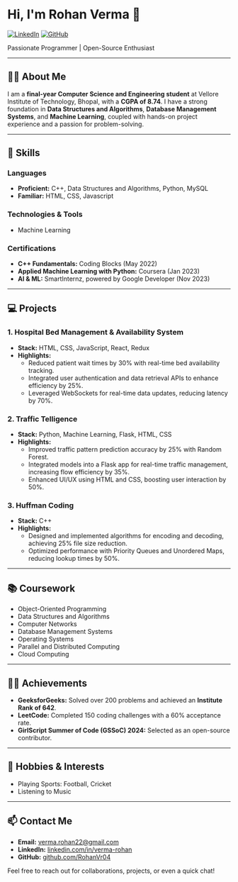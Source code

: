 # Hi, I'm Rohan Verma 👋

[![LinkedIn](https://img.shields.io/badge/LinkedIn-Profile-blue?style=flat&logo=linkedin)](https://www.linkedin.com/in/verma-rohan)
[![GitHub](https://img.shields.io/badge/GitHub-Profile-black?style=flat&logo=github)](https://github.com/RohanVr04)

Passionate Programmer | Open-Source Enthusiast

---

## 👨‍🎓 About Me

I am a **final-year Computer Science and Engineering student** at Vellore Institute of Technology, Bhopal, with a **CGPA of 8.74**. I have a strong foundation in **Data Structures and Algorithms**, **Database Management Systems**, and **Machine Learning**, coupled with hands-on project experience and a passion for problem-solving.

---

## 🌟 Skills

### Languages
- **Proficient:** C++, Data Structures and Algorithms, Python, MySQL
- **Familiar:** HTML, CSS, Javascript

### Technologies & Tools
- Machine Learning 

### Certifications
- **C++ Fundamentals:** Coding Blocks (May 2022)
- **Applied Machine Learning with Python:** Coursera (Jan 2023)
- **AI & ML:** SmartInternz, powered by Google Developer (Nov 2023)

---

## 💻 Projects

### 1. **Hospital Bed Management & Availability System**
- **Stack:** HTML, CSS, JavaScript, React, Redux
- **Highlights:**
  - Reduced patient wait times by 30% with real-time bed availability tracking.
  - Integrated user authentication and data retrieval APIs to enhance efficiency by 25%.
  - Leveraged WebSockets for real-time data updates, reducing latency by 70%.

### 2. **Traffic Telligence**
- **Stack:** Python, Machine Learning, Flask, HTML, CSS
- **Highlights:**
  - Improved traffic pattern prediction accuracy by 25% with Random Forest.
  - Integrated models into a Flask app for real-time traffic management, increasing flow efficiency by 35%.
  - Enhanced UI/UX using HTML and CSS, boosting user interaction by 50%.

### 3. **Huffman Coding**
- **Stack:** C++
- **Highlights:**
  - Designed and implemented algorithms for encoding and decoding, achieving 25% file size reduction.
  - Optimized performance with Priority Queues and Unordered Maps, reducing lookup times by 50%.

---

## 📚 Coursework

- Object-Oriented Programming
- Data Structures and Algorithms
- Computer Networks
- Database Management Systems
- Operating Systems
- Parallel and Distributed Computing
- Cloud Computing

---

## 👨‍💻 Achievements

- **GeeksforGeeks:** Solved over 200 problems and achieved an **Institute Rank of 642**.
- **LeetCode:** Completed 150 coding challenges with a 60% acceptance rate.
- **GirlScript Summer of Code (GSSoC) 2024:** Selected as an open-source contributor.

---

## 🎯 Hobbies & Interests

- Playing Sports: Football, Cricket
- Listening to Music

---

## 📫 Contact Me

- **Email:** [verma.rohan22@gmail.com](mailto:verma.rohan22@gmail.com)
- **LinkedIn:** [linkedin.com/in/verma-rohan](https://www.linkedin.com/in/verma-rohan)
- **GitHub:** [github.com/RohanVr04](https://github.com/RohanVr04)

Feel free to reach out for collaborations, projects, or even a quick chat!
